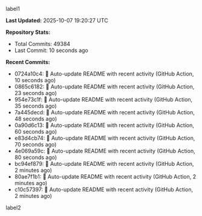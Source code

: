 
label1 
<!-- ACTIVITY_START -->
**Last Updated:** 2025-10-07 19:20:27 UTC

**Repository Stats:**
- Total Commits: 49384
- Last Commit: 10 seconds ago

**Recent Commits:**
- 0724a10c4: 🤖 Auto-update README with recent activity (GitHub Action, 10 seconds ago)
- 0865c6182: 🤖 Auto-update README with recent activity (GitHub Action, 23 seconds ago)
- 954e73c1f: 🤖 Auto-update README with recent activity (GitHub Action, 35 seconds ago)
- 7a445decd: 🤖 Auto-update README with recent activity (GitHub Action, 48 seconds ago)
- 0a90d6c13: 🤖 Auto-update README with recent activity (GitHub Action, 60 seconds ago)
- e83d4cb74: 🤖 Auto-update README with recent activity (GitHub Action, 70 seconds ago)
- 4e069a59c: 🤖 Auto-update README with recent activity (GitHub Action, 80 seconds ago)
- bc94ef879: 🤖 Auto-update README with recent activity (GitHub Action, 2 minutes ago)
- 80ae7f1b1: 🤖 Auto-update README with recent activity (GitHub Action, 2 minutes ago)
- c10c57397: 🤖 Auto-update README with recent activity (GitHub Action, 2 minutes ago)
<!-- ACTIVITY_END -->

label2
